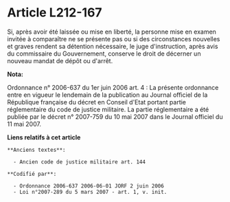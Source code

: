 # Article L212-167

Si, après avoir été laissée ou mise en liberté, la personne mise en examen invitée à comparaître ne se présente pas ou si des
circonstances nouvelles et graves rendent sa détention nécessaire, le juge d'instruction, après avis du commissaire du
Gouvernement, conserve le droit de décerner un nouveau mandat de dépôt ou d'arrêt.

**Nota:**

Ordonnance n° 2006-637 du 1er juin 2006 art. 4 : La présente ordonnance entre en vigueur le lendemain de la publication au
Journal officiel de la République française du décret en Conseil d'Etat portant partie réglementaire du code de justice
militaire. La partie réglementaire a été publiée par le décret n° 2007-759 du 10 mai 2007 dans le Journal officiel du 11 mai
2007.

**Liens relatifs à cet article**

	**Anciens textes**:

	  - Ancien code de justice militaire art. 144

	**Codifié par**:

	  - Ordonnance 2006-637 2006-06-01 JORF 2 juin 2006
	  - Loi n°2007-289 du 5 mars 2007 - art. 1, v. init.
